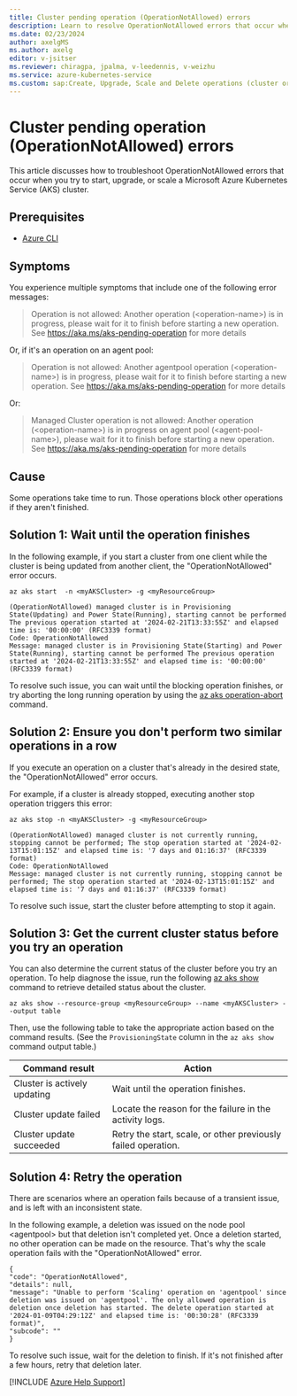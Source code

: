```yaml
---
title: Cluster pending operation (OperationNotAllowed) errors
description: Learn to resolve OperationNotAllowed errors that occur when you try to start, upgrade, or scale an Azure Kubernetes Service (AKS) cluster.
ms.date: 02/23/2024
author: axelgMS
ms.author: axelg
editor: v-jsitser
ms.reviewer: chiragpa, jpalma, v-leedennis, v-weizhu
ms.service: azure-kubernetes-service
ms.custom: sap:Create, Upgrade, Scale and Delete operations (cluster or nodepool)
---
```

# Cluster pending operation (OperationNotAllowed) errors

This article discusses how to troubleshoot OperationNotAllowed errors that occur when you try to start, upgrade, or scale a Microsoft Azure Kubernetes Service (AKS) cluster.

## Prerequisites

- [Azure CLI](/cli/azure/install-azure-cli)

## Symptoms

You experience multiple symptoms that include one of the following error messages:

> Operation is not allowed: Another operation (\<operation-name>) is in progress, please wait for it to finish before starting a new operation. See <https://aka.ms/aks-pending-operation> for more details

Or, if it's an operation on an agent pool:

> Operation is not allowed: Another agentpool operation (\<operation-name>) is in progress, please wait for it to finish before starting a new operation. See <https://aka.ms/aks-pending-operation> for more details

Or:

> Managed Cluster operation is not allowed: Another operation (\<operation-name>) is in progress on agent pool (\<agent-pool-name>), please wait for it to finish before starting a new operation. See <https://aka.ms/aks-pending-operation> for more details

## Cause

Some operations take time to run. Those operations block other operations if they aren't finished.

## Solution 1: Wait until the operation finishes

In the following example, if you start a cluster from one client while the cluster is being updated from another client, the "OperationNotAllowed" error occurs.

```azurecli
az aks start  -n <myAKSCluster> -g <myResourceGroup>

(OperationNotAllowed) managed cluster is in Provisioning State(Updating) and Power State(Running), starting cannot be performed The previous operation started at '2024-02-21T13:33:55Z' and elapsed time is: '00:00:00' (RFC3339 format)
Code: OperationNotAllowed
Message: managed cluster is in Provisioning State(Starting) and Power State(Running), starting cannot be performed The previous operation started at '2024-02-21T13:33:55Z' and elapsed time is: '00:00:00' (RFC3339 format)
```

To resolve such issue, you can wait until the blocking operation finishes, or try aborting the long running operation by using the [az aks operation-abort](/azure/aks/manage-abort-operations) command.

## Solution 2: Ensure you don't perform two similar operations in a row

If you execute an operation on a cluster that's already in the desired state, the "OperationNotAllowed" error occurs.

For example, if a cluster is already stopped, executing another stop operation triggers this error:

```azurecli
az aks stop -n <myAKSCluster> -g <myResourceGroup>

(OperationNotAllowed) managed cluster is not currently running, stopping cannot be performed; The stop operation started at '2024-02-13T15:01:15Z' and elapsed time is: '7 days and 01:16:37' (RFC3339 format)
Code: OperationNotAllowed
Message: managed cluster is not currently running, stopping cannot be performed; The stop operation started at '2024-02-13T15:01:15Z' and elapsed time is: '7 days and 01:16:37' (RFC3339 format)
```

To resolve such issue, start the cluster before attempting to stop it again.

## Solution 3: Get the current cluster status before you try an operation

You can also determine the current status of the cluster before you try an operation. To help diagnose the issue, run the following [az aks show](/cli/azure/aks#az-aks-show) command to retrieve detailed status about the cluster.

```azurecli
az aks show --resource-group <myResourceGroup> --name <myAKSCluster> --output table
```

Then, use the following table to take the appropriate action based on the command results. (See the `ProvisioningState` column in the `az aks show` command output table.)

| Command result               | Action                                                        |
|------------------------------|---------------------------------------------------------------|
| Cluster is actively updating | Wait until the operation finishes.                            |
| Cluster update failed        | Locate the reason for the failure in the activity logs.       |
| Cluster update succeeded     | Retry the start, scale, or other previously failed operation. |

## Solution 4: Retry the operation

There are scenarios where an operation fails because of a transient issue, and is left with an inconsistent state. 

In the following example, a deletion was issued on the node pool \<agentpool> but that deletion isn't completed yet. Once a deletion started, no other operation can be made on the resource. That's why the scale operation fails with the "OperationNotAllowed" error.

```output
{
"code": "OperationNotAllowed",
"details": null,
"message": "Unable to perform 'Scaling' operation on 'agentpool' since deletion was issued on 'agentpool'. The only allowed operation is deletion once deletion has started. The delete operation started at '2024-01-09T04:29:12Z' and elapsed time is: '00:30:28' (RFC3339 format)",
"subcode": ""
}
```

To resolve such issue, wait for the deletion to finish. If it's not finished after a few hours, retry that deletion later.


[!INCLUDE [Azure Help Support](../../includes/azure-help-support.md)]
